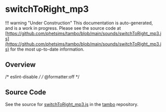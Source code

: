 # switchToRight_mp3

!!! warning "Under Construction"
    This documentation is auto-generated, and is a work in progress. Please see the source code at
    [https://github.com/phetsims/tambo/blob/main/sounds/switchToRight_mp3.js](https://github.com/phetsims/tambo/blob/main/sounds/switchToRight_mp3.js) for the most up-to-date information.

## Overview

/* eslint-disable */
/* @formatter:off */



## Source Code

See the source for [switchToRight_mp3.js](https://github.com/phetsims/tambo/blob/main/sounds/switchToRight_mp3.js) in the [tambo](https://github.com/phetsims/tambo) repository.
